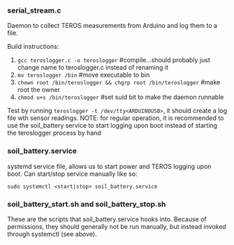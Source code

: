 ### serial_stream.c

Daemon to collect TEROS measurements from Arduino and log them to a file. 

Build instructions:
1. `gcc teroslogger.c -o teroslogger` #compile...should probably just change name to teroslogger.c instead of renaming it
2. `mv teroslogger /bin` #move executable to bin
3. `chown root /bin/teroslogger && chgrp root /bin/teroslogger` #make root the owner
4. `chmod u+s /bin/teroslogger` #set suid bit to make the daemon runnable

Test by running `teroslogger -t /dev/tty<ARDUINOUSB>`, it should create a log file wth sensor readings.
NOTE: for regular operation, it is recommended to use the soil_battery service to start logging upon boot instead of starting the teroslogger process by hand

### soil_battery.service

systemd service file, allows us to start power and TEROS logging upon boot. Can start/stop service manually like so:

`sudo systemctl <start|stop> soil_battery.service`

### soil_battery_start.sh and soil_battery_stop.sh

These are the scripts that soil_battery.service hooks into. Because of permissions, they should generally not be run manually, but instead invoked through systemctl (see above).
